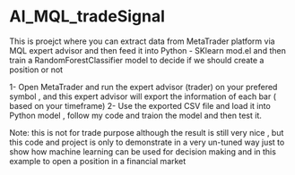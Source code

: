 # AI_MQL_tradeSignal
This is proejct where you can extract data from MetaTrader platform via MQL expert advisor and then feed it into Python - SKlearn mod.el and then train a RandomForestClassifier model to decide if we should create a position or not

1- Open MetaTrader and run the expert advisor (trader) on your prefered symbol , and this expert advisor will export the information of each bar ( based on your timeframe)
2- Use the exported CSV file and load it into Python model , follow my code and traion the model and then test it.

Note: this is not for trade purpose although the result is still very nice , but this code and project is only to demonstrate in a very un-tuned way just to show how machine learning can be used for decision making and in this example to open a position in a financial market
